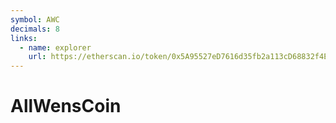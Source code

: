 ```yaml
---
symbol: AWC
decimals: 8
links:
  - name: explorer
    url: https://etherscan.io/token/0x5A95527eD7616d35fb2a113cD68832f4EDEFa2dF
---
```


# AllWensCoin
